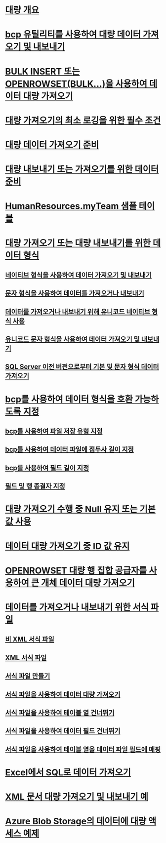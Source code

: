 # [대량 개요](bulk-import-and-export-of-data-sql-server.md)  
# [bcp 유틸리티를 사용하여 대량 데이터 가져오기 및 내보내기](import-and-export-bulk-data-by-using-the-bcp-utility-sql-server.md)  
# [BULK INSERT 또는 OPENROWSET(BULK...)을 사용하여 데이터 대량 가져오기](import-bulk-data-by-using-bulk-insert-or-openrowset-bulk-sql-server.md)  
# [대량 가져오기의 최소 로깅을 위한 필수 조건](prerequisites-for-minimal-logging-in-bulk-import.md)  
# [대량 데이터 가져오기 준비](prepare-to-bulk-import-data-sql-server.md)  
# [대량 내보내기 또는 가져오기를 위한 데이터 준비](prepare-data-for-bulk-export-or-import-sql-server.md)  
# [HumanResources.myTeam 샘플 테이블](humanresources-myteam-sample-table-sql-server.md)  
# [대량 가져오기 또는 대량 내보내기를 위한 데이터 형식](data-formats-for-bulk-import-or-bulk-export-sql-server.md)  
## [네이티브 형식을 사용하여 데이터 가져오기 및 내보내기](use-native-format-to-import-or-export-data-sql-server.md)  
## [문자 형식을 사용하여 데이터를 가져오거나 내보내기](use-character-format-to-import-or-export-data-sql-server.md)  
## [데이터를 가져오거나 내보내기 위해 유니코드 네이티브 형식 사용](use-unicode-native-format-to-import-or-export-data-sql-server.md)  
## [유니코드 문자 형식을 사용하여 데이터 가져오기 및 내보내기](use-unicode-character-format-to-import-or-export-data-sql-server.md)  
## [SQL Server 이전 버전으로부터 기본 및 문자 형식 데이터 가져오기](import-native-and-character-format-data-from-earlier-versions-of-sql-server.md)  
# [bcp를 사용하여 데이터 형식을 호환 가능하도록 지정](specify-data-formats-for-compatibility-when-using-bcp-sql-server.md)  
## [bcp를 사용하여 파일 저장 유형 지정](specify-file-storage-type-by-using-bcp-sql-server.md)  
## [bcp를 사용하여 데이터 파일에 접두사 길이 지정](specify-prefix-length-in-data-files-by-using-bcp-sql-server.md)  
## [bcp를 사용하여 필드 길이 지정](specify-field-length-by-using-bcp-sql-server.md)  
## [필드 및 행 종결자 지정](specify-field-and-row-terminators-sql-server.md)  
# [대량 가져오기 수행 중 Null 유지 또는 기본값 사용](keep-nulls-or-use-default-values-during-bulk-import-sql-server.md)  
# [데이터 대량 가져오기 중 ID 값 유지](keep-identity-values-when-bulk-importing-data-sql-server.md)  
# [OPENROWSET 대량 행 집합 공급자를 사용하여 큰 개체 데이터 대량 가져오기](bulk-import-large-object-data-with-openrowset-bulk-rowset-provider.md)  
# [데이터를 가져오거나 내보내기 위한 서식 파일](format-files-for-importing-or-exporting-data-sql-server.md)  
## [비 XML 서식 파일](non-xml-format-files-sql-server.md)  
## [XML 서식 파일](xml-format-files-sql-server.md)  
## [서식 파일 만들기](create-a-format-file-sql-server.md)  
## [서식 파일을 사용하여 데이터 대량 가져오기](use-a-format-file-to-bulk-import-data-sql-server.md)  
## [서식 파일을 사용하여 테이블 열 건너뛰기](use-a-format-file-to-skip-a-table-column-sql-server.md)  
## [서식 파일을 사용하여 데이터 필드 건너뛰기](use-a-format-file-to-skip-a-data-field-sql-server.md)  
## [서식 파일을 사용하여 테이블 열을 데이터 파일 필드에 매핑](use-a-format-file-to-map-table-columns-to-data-file-fields-sql-server.md)
# [Excel에서 SQL로 데이터 가져오기](import-data-from-excel-to-sql.md)  
# [XML 문서 대량 가져오기 및 내보내기 예](examples-of-bulk-import-and-export-of-xml-documents-sql-server.md)  
# [Azure Blob Storage의 데이터에 대량 액세스 예제](examples-of-bulk-access-to-data-in-azure-blob-storage.md)  
